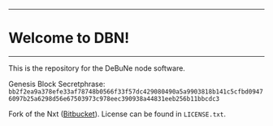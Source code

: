----
# Welcome to DBN!
----
This is the repository for the DeBuNe node software.

Genesis Block Secretphrase: `bb2f2ea9a378efe33af78748b0566f33f57dc429080490a5a9903818b141c5cfbd09476097b25a6298d56e67503973c978eec390938a44831eeb256b11bbcdc3`

Fork of the Nxt ([Bitbucket](https://bitbucket.org/JeanLucPicard/nxt)). License can be found in `LICENSE.txt`.